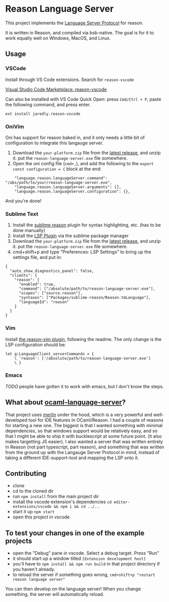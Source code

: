 # Reason Language Server

This project implements the [Language Server Protocol](https://microsoft.github.io/language-server-protocol/specification#initialize) for reason.

It is written in Reason, and compiled via bsb-native. The goal is for it to work equally well on Windows, MacOS, and Linux.

## Usage

### VSCode

Install through VS Code extensions. Search for `reason-vscode`

[Visual Studio Code Marketplace: reason-vscode](https://marketplace.visualstudio.com/items?itemName=jaredly.reason-vscode)

Can also be installed with VS Code Quick Open: press `Cmd/Ctrl + P`, paste the following command, and press enter.

```
ext install jaredly.reason-vscode
```

### OniVim

Oni has support for reason baked in, and it only needs a little bit of configuration to integrate this langauge server.

1. Download the `your-platform.zip` file from the [latest release](https://github.com/jaredly/reason-language-server/releases), and unzip it. put the `reason-language-server.exe` file somewhere.
2. Open the oni config file (`cmd+,`), and add the following to the `export const configuration = {` block at the end:
```
    "language.reason.languageServer.command": "/abs/path/to/your/reason-language-server.exe",
    "language.reason.languageServer.arguments": [],
    "language.reason.languageServer.configuration": {},
```
And you're done!

### Sublime Text

1. Install the [sublime reason](https://github.com/reasonml-editor/sublime-reason) plugin for syntax highlighting, etc. (has to be done manually)
2. Install the [LSP Plugin](https://github.com/tomv564/LSP) via the sublime package manager
3. Download the `your-platform.zip` file from the [latest release](https://github.com/jaredly/reason-language-server/releases), and unzip it. put the `reason-language-server.exe` file somewhere.
4. cmd+shift+p and type "Preferences: LSP Settings" to bring up the settings file, and put in:
```
{
  "auto_show_diagnostics_panel": false,
  "clients": {
    "reason": {
      "enabled": true,
      "command": ["/absolute/path/to/reason-language-server.exe"],
      "scopes": ["source.reason"],
      "syntaxes": ["Packages/sublime-reason/Reason.tmLanguage"],
      "languageId": "reason"
    }
  }
}
```

### Vim

Install [the reason-vim plugin](https://github.com/reasonml-editor/vim-reason-plus), following the readme. The only change is the LSP configuration should be:
```
let g:LanguageClient_serverCommands = {
    \ 'reason': ['/absolute/path/to/reason-language-server.exe']
    \ }
```

### Emacs

_TODO_ people have gotten it to work with emacs, but I don't know the steps.

## What about [ocaml-language-server](https://github.com/freebroccolo/ocaml-language-server/)?

That project uses [merlin](https://github.com/ocaml/merlin) under the hood, which is a very powerful and well-developed tool for IDE features in OCaml/Reason.
I had a couple of reasons for starting a new one. The biggest is that I wanted something with minimal dependencies, so that windows support would be relatively easy, and so that I might be able to ship it with bucklescript at some future point. (it also makes targetting JS easier). I also wanted a server that was written entirely in Reason (not part typescript, part reason), and something that was written from the ground up with the Langauge Server Protocol in mind, instead of taking a different IDE-support-tool and mapping the LSP onto it.

## Contributing

- clone
- cd to the cloned dir
- run `npm install` from the main project dir
- install the vscode extension's dependencies `cd editor-extensions/vscode && npm i && cd ../..`
- start it up `npm start`
- open this project in vscode

## To test your changes in one of the example projects
- open the "Debug" pane in vscode. Select a debug target. Press "Run"
- it should start up a window titled `[Extension development host]`
- you'll have to `npm install && npm run build` in that project directory if you haven't already.
- to reload the server if something goes wrong, `cmd+shift+p "restart reason language server"`

You can then develop on the language server! When you change something, the server will automatically reload.

